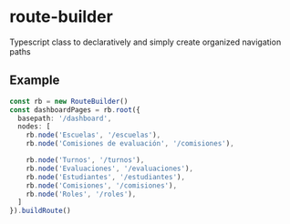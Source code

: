 # route-builder
Typescript class to declaratively and simply create organized navigation paths


## Example

```typescript
const rb = new RouteBuilder()
const dashboardPages = rb.root({
  basepath: '/dashboard',
  nodes: [
    rb.node('Escuelas', '/escuelas'),
    rb.node('Comisiones de evaluación', '/comisiones'),

    rb.node('Turnos', '/turnos'),
    rb.node('Evaluaciones', '/evaluaciones'),
    rb.node('Estudiantes', '/estudiantes'),
    rb.node('Comisiones', '/comisiones'),
    rb.node('Roles', '/roles'),
  ]
}).buildRoute()
```
